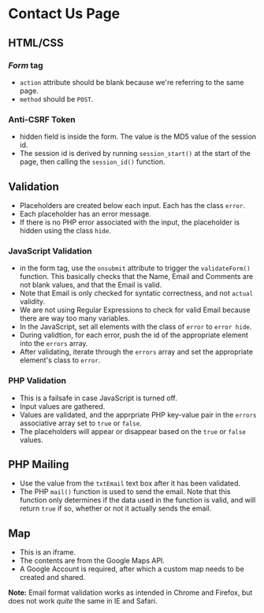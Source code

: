 # Contact Us Page

## HTML/CSS
### *Form* tag
  - `action` attribute should be blank because we're referring to the same page.
  - `method` should be `POST`.
### Anti-CSRF Token
  - hidden field is inside the form. The value is the MD5 value of the session id.
  - The session id is derived by running `session_start()` at the start of the page, then calling the `session_id()` function.

## Validation
  - Placeholders are created below each input. Each has the class `error`.
  - Each placeholder has an error message.
  - If there is no PHP error associated with the input, the placeholder is hidden using the class `hide`.
### JavaScript Validation
  - in the form tag, use the `onsubmit` attribute to trigger the `validateForm()` function. This basically checks that the Name, Email and Comments are not blank values, and that the Email is valid.
  - Note that Email is only checked for syntatic correctness, and not `actual` validity.
  - We are not using Regular Expressions to check for valid Email because there are way too many variables.
  - In the JavaScript, set all elements with the class of `error` to `error hide`.
  - During validtion, for each error, push the id of the appropriate element into the `errors` array.
  - After validating, iterate through the `errors` array and set the appropriate element's class to `error`.

### PHP Validation
  - This is a failsafe in case JavaScript is turned off.
  - Input values are gathered.
  - Values are validated, and the apprpriate PHP key-value pair in the `errors` associative array set to `true` or `false`.
  - The placeholders will appear or disappear based on the `true` or `false` values.

## PHP Mailing
  - Use the value from the `txtEmail` text box after it has been validated.
  - The PHP `mail()` function is used to send the email. Note that this function only determines if the data used in the function is valid, and will return `true` if so, whether or not it actually sends the email.
  
## Map
  - This is an iframe.
  - The contents are from the Google Maps API.
  - A Google Account is required, after which a custom map needs to be created and shared.
  
  **Note:** Email format validation works as intended in Chrome and Firefox, but does not work *quite* the same in IE and Safari.
